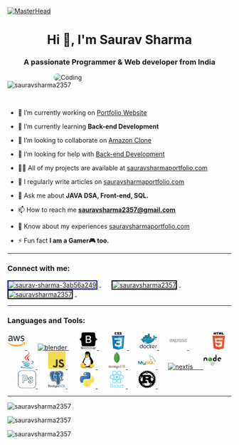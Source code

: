 [![MasterHead](https://repository-images.githubusercontent.com/588181932/e36ec678-7984-4cdd-8e4c-a3932772ff8e)](https://rishavchanda.io)
  

<h1 align="center">Hi 👋, I'm Saurav Sharma</h1>
<h3 align="center">A passionate Programmer & Web developer from India</h3>
<img style="border-radius: 100px; margin-top: 50;;" align="right" alt="Coding" width="400" src="https://i.pinimg.com/originals/b7/93/ae/b793aebd01b9271b999d03dfaf76be21.gif" />

<p align="left"> <img src="https://komarev.com/ghpvc/?username=sauravsharma2357&label=Profile%20views&color=0e75b6&style=flat" alt="sauravsharma2357" /> </p>

<p align="left"> <a href="https://twitter.com/" target="blank"><img src="https://img.shields.io/twitter/follow/?logo=twitter&style=for-the-badge" alt="" /></a> </p>

- 🔭 I’m currently working on [Portfolio Website](https://sauravsharmaportfolio.com/)

- 🌱 I’m currently learning **Back-end Development**

- 👯 I’m looking to collaborate on [Amazon Clone]()

- 🤝 I’m looking for help with [Back-end Development]()

- 👨‍💻 All of my projects are available at [sauravsharmaportfolio.com]([sauravsharmaportfolio.com](https://sauravsharmaportfolio.com/))

- 📝 I regularly write articles on [sauravsharmaportfolio.com]([sauravsharmaportfolio.com](https://sauravsharmaportfolio.com/))

- 💬 Ask me about **JAVA DSA, Front-end, SQL.**

- 📫 How to reach me **sauravsharma2357@gmail.com**

- 📄 Know about my experiences [sauravsharmaportfolio.com]([sauravsharmaportfolio.com](https://sauravsharmaportfolio.com/))

- ⚡ Fun fact **I am a Gamer🎮 too.**

<hr />

<h3 align="left">Connect with me:</h3>
<p align="left">
<a href="https://linkedin.com/in/saurav-sharma-3ab56a249" target="blank">
  <img align="center" src="https://raw.githubusercontent.com/rahuldkjain/github-profile-readme-generator/master/src/images/icons/Social/linked-in-alt.svg" alt="saurav-sharma-3ab56a249" height="30" width="40" style="border: 2px solid blue; padding: 2; margin-right: 5px;"/>
</a>&nbsp;&nbsp;&nbsp;&nbsp;&nbsp;
<a href="https://www.hackerrank.com/sauravsharma2357" target="blank">
  <img align="center" src="https://raw.githubusercontent.com/rahuldkjain/github-profile-readme-generator/master/src/images/icons/Social/hackerrank.svg" alt="sauravsharma2357" height="30" width="40" style="border: 2px solid black; padding: 2; margin-right: 5px;" />
</a>&nbsp;&nbsp;&nbsp;&nbsp;&nbsp;
<a href="https://www.leetcode.com/sauravsharma2357" target="blank">
  <img align="center" src="https://raw.githubusercontent.com/rahuldkjain/github-profile-readme-generator/master/src/images/icons/Social/leet-code.svg" alt="sauravsharma2357" height="30" width="40" style="border: 2px solid black; padding: 2; margin-right: 5px;"/>
</a>&nbsp;&nbsp;&nbsp;&nbsp;&nbsp;
</p>

<hr />

<h3 align="left">Languages and Tools:</h3>
<p align="left">
  <a href="https://aws.amazon.com" target="_blank" rel="noreferrer"> 
    <img src="https://raw.githubusercontent.com/devicons/devicon/master/icons/amazonwebservices/amazonwebservices-original-wordmark.svg" alt="aws" width="40" height="40"/>
  </a>&nbsp;&nbsp;&nbsp;&nbsp;&nbsp;
  <a href="https://www.blender.org/" target="_blank" rel="noreferrer">
    <img src="https://download.blender.org/branding/community/blender_community_badge_white.svg" alt="blender" width="40" height="40"/>
  </a>&nbsp;&nbsp;&nbsp;&nbsp;&nbsp;
  <a href="https://getbootstrap.com" target="_blank" rel="noreferrer">
    <img src="https://raw.githubusercontent.com/devicons/devicon/master/icons/bootstrap/bootstrap-plain-wordmark.svg" alt="bootstrap" width="40" height="40"/>
  </a>&nbsp;&nbsp;&nbsp;&nbsp;&nbsp;
  <a href="https://www.w3schools.com/css/" target="_blank" rel="noreferrer">
    <img src="https://raw.githubusercontent.com/devicons/devicon/master/icons/css3/css3-original-wordmark.svg" alt="css3" width="40" height="40"/>
  </a>&nbsp;&nbsp;&nbsp;&nbsp;&nbsp;
  <a href="https://www.docker.com/" target="_blank" rel="noreferrer">
    <img src="https://raw.githubusercontent.com/devicons/devicon/master/icons/docker/docker-original-wordmark.svg" alt="docker" width="40" height="40"/>
  </a>&nbsp;&nbsp;&nbsp;&nbsp;&nbsp;
  <a href="https://expressjs.com" target="_blank" rel="noreferrer">
    <img src="https://raw.githubusercontent.com/devicons/devicon/master/icons/express/express-original-wordmark.svg" alt="express" width="40" height="40"/>
  </a>&nbsp;&nbsp;&nbsp;&nbsp;&nbsp;
  <a href="https://git-scm.com/" target="_blank" rel="noreferrer"
    <img src="https://www.vectorlogo.zone/logos/git-scm/git-scm-icon.svg" alt="git" width="40" height="40"/> 
  </a>&nbsp;&nbsp;&nbsp;&nbsp;&nbsp;
  <a href="https://www.w3.org/html/" target="_blank" rel="noreferrer">
    <img src="https://raw.githubusercontent.com/devicons/devicon/master/icons/html5/html5-original-wordmark.svg" alt="html5" width="40" height="40"/>
  </a>&nbsp;&nbsp;&nbsp;&nbsp;&nbsp;
  <a href="https://www.java.com" target="_blank" rel="noreferrer">
    <img src="https://raw.githubusercontent.com/devicons/devicon/master/icons/java/java-original.svg" alt="java" width="40" height="40"/>
  </a>&nbsp;&nbsp;&nbsp;&nbsp;&nbsp;
  <a href="https://developer.mozilla.org/en-US/docs/Web/JavaScript" target="_blank" rel="noreferrer">
    <img src="https://raw.githubusercontent.com/devicons/devicon/master/icons/javascript/javascript-original.svg" alt="javascript" width="40" height="40"/>
  </a>&nbsp;&nbsp;&nbsp;&nbsp;&nbsp;
  <a href="https://www.linux.org/" target="_blank" rel="noreferrer">
    <img src="https://raw.githubusercontent.com/devicons/devicon/master/icons/linux/linux-original.svg" alt="linux" width="40" height="40"/>
  </a>&nbsp;&nbsp;&nbsp;&nbsp;&nbsp;
  <a href="https://www.mongodb.com/" target="_blank" rel="noreferrer">
    <img src="https://raw.githubusercontent.com/devicons/devicon/master/icons/mongodb/mongodb-original-wordmark.svg" alt="mongodb" width="40" height="40"/>
  </a>&nbsp;&nbsp;&nbsp;&nbsp;&nbsp;
  <a href="https://www.mysql.com/" target="_blank" rel="noreferrer">
    <img src="https://raw.githubusercontent.com/devicons/devicon/master/icons/mysql/mysql-original-wordmark.svg" alt="mysql" width="40" height="40"/>
  </a>&nbsp;&nbsp;&nbsp;&nbsp;&nbsp;
  <a href="https://nextjs.org/" target="_blank" rel="noreferrer">
    <img src="https://cdn.worldvectorlogo.com/logos/nextjs-2.svg" alt="nextjs" width="40" height="40"/
  </a>&nbsp;&nbsp;&nbsp;&nbsp;&nbsp;
  <a href="https://nodejs.org" target="_blank" rel="noreferrer">
    <img src="https://raw.githubusercontent.com/devicons/devicon/master/icons/nodejs/nodejs-original-wordmark.svg" alt="nodejs" width="40" height="40"/>
  </a>&nbsp;&nbsp;&nbsp;&nbsp;&nbsp;
  <a href="https://www.photoshop.com/en" target="_blank" rel="noreferrer">
    <img src="https://raw.githubusercontent.com/devicons/devicon/master/icons/photoshop/photoshop-line.svg" alt="photoshop" width="40" height="40"/>
  </a>&nbsp;&nbsp;&nbsp;&nbsp;&nbsp;
  <a href="https://www.postgresql.org" target="_blank" rel="noreferrer">
    <img src="https://raw.githubusercontent.com/devicons/devicon/master/icons/postgresql/postgresql-original-wordmark.svg" alt="postgresql" width="40" height="40"/>
  </a>&nbsp;&nbsp;&nbsp;&nbsp;&nbsp;
  <a href="https://www.python.org" target="_blank" rel="noreferrer">
    <img src="https://raw.githubusercontent.com/devicons/devicon/master/icons/python/python-original.svg" alt="python" width="40" height="40"/>
  </a>&nbsp;&nbsp;&nbsp;&nbsp;&nbsp;
  <a href="https://reactjs.org/" target="_blank" rel="noreferrer">
    <img src="https://raw.githubusercontent.com/devicons/devicon/master/icons/react/react-original-wordmark.svg" alt="react" width="40" height="40"/>
  </a>&nbsp;&nbsp;&nbsp;&nbsp;&nbsp;
  <a href="https://www.rust-lang.org" target="_blank" rel="noreferrer">
    <img src="https://raw.githubusercontent.com/devicons/devicon/master/icons/rust/rust-plain.svg" alt="rust" width="40" height="40"/>
  </a>&nbsp;&nbsp;&nbsp;&nbsp;&nbsp;
</p>

<hr />

<p><img src="https://github-readme-stats.vercel.app/api/top-langs?username=sauravsharma2357&show_icons=true&locale=en&layout=compact" alt="sauravsharma2357" /><br>

  <img src="https://github-readme-stats.vercel.app/api?username=sauravsharma2357&show_icons=true&locale=en" alt="sauravsharma2357" /><br>

  <img src="https://github-readme-streak-stats.herokuapp.com/?user=sauravsharma2357&" alt="sauravsharma2357" />
</p>

